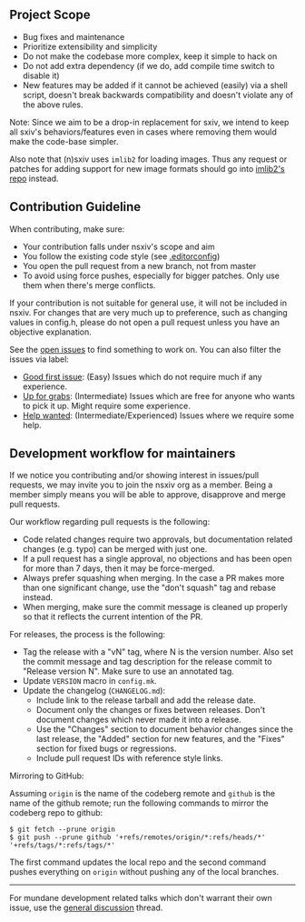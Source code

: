 Project Scope
-------------

  * Bug fixes and maintenance
  * Prioritize extensibility and simplicity
  * Do not make the codebase more complex, keep it simple to hack on
  * Do not add extra dependency (if we do, add compile time switch to disable it)
  * New features may be added if it cannot be achieved (easily) via a shell script,
    doesn't break backwards compatibility and doesn't violate any of the above rules.

Note: Since we aim to be a drop-in replacement for sxiv, we intend to keep all
sxiv's behaviors/features even in cases where removing them would make the
code-base simpler.

Also note that (n)sxiv uses `imlib2` for loading images. Thus any request or
patches for adding support for new image formats should go into
[imlib2's repo](https://git.enlightenment.org/old/legacy-imlib2) instead.


Contribution Guideline
----------------------

When contributing, make sure:

  * Your contribution falls under nsxiv's scope and aim
  * You follow the existing code style (see [.editorconfig](.editorconfig))
  * You open the pull request from a new branch, not from master
  * To avoid using force pushes, especially for bigger patches. Only use them
    when there's merge conflicts.

If your contribution is not suitable for general use, it will not be included in nsxiv.
For changes that are very much up to preference, such as changing values in config.h,
please do not open a pull request unless you have an objective explanation.

See the [open issues](https://codeberg.org/nsxiv/nsxiv/issues) to find something
to work on. You can also filter the issues via label:

* [Good first issue](https://codeberg.org/nsxiv/nsxiv/issues?labels=49698):
  (Easy) Issues which do not require much if any experience.
* [Up for grabs](https://codeberg.org/nsxiv/nsxiv/issues?labels=49705):
  (Intermediate) Issues which are free for anyone who wants to pick it up.
  Might require some experience.
* [Help wanted](https://codeberg.org/nsxiv/nsxiv/issues?labels=49699):
  (Intermediate/Experienced) Issues where we require some help.


Development workflow for maintainers
------------------------------------

If we notice you contributing and/or showing interest in issues/pull requests,
we may invite you to join the nsxiv org as a member. Being a member simply means
you will be able to approve, disapprove and merge pull requests.

Our workflow regarding pull requests is the following:

  * Code related changes require two approvals, but documentation related
    changes (e.g. typo) can be merged with just one.
  * If a pull request has a single approval, no objections and has been open
    for more than 7 days, then it may be force-merged.
  * Always prefer squashing when merging. In the case a PR makes more than one
    significant change, use the "don't squash" tag and rebase instead.
  * When merging, make sure the commit message is cleaned up properly so that
    it reflects the current intention of the PR.

For releases, the process is the following:

  * Tag the release with a "vN" tag, where N is the version number. Also set
    the commit message and tag description for the release commit to "Release
    version N". Make sure to use an annotated tag.
  * Update `VERSION` macro in `config.mk`.
  * Update the changelog (`CHANGELOG.md`):
    * Include link to the release tarball and add the release date.
    * Document only the changes or fixes between releases. Don't document
      changes which never made it into a release.
    * Use the "Changes" section to document behavior changes since the last
      release, the "Added" section for new features, and the "Fixes" section
      for fixed bugs or regressions.
    * Include pull request IDs with reference style links.

Mirroring to GitHub:

Assuming `origin` is the name of the codeberg remote and `github` is the name
of the github remote; run the following commands to mirror the codeberg repo to
github:

```console
$ git fetch --prune origin
$ git push --prune github '+refs/remotes/origin/*:refs/heads/*' '+refs/tags/*:refs/tags/*'
```

The first command updates the local repo and the second command pushes
everything on `origin` without pushing any of the local branches.

- - -

For mundane development related talks which don't warrant their own issue, use
the [general discussion](https://codeberg.org/nsxiv/nsxiv/issues/294) thread.

